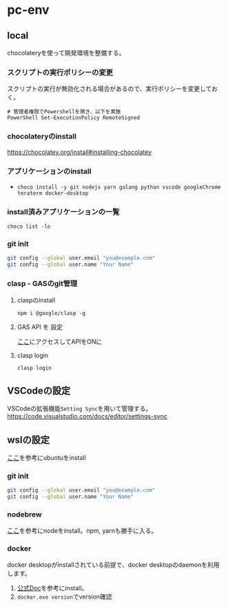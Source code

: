 # pc-env

## local

chocolateryを使って開発環境を整備する。

### スクリプトの実行ポリシーの変更

スクリプトの実行が無効化される場合があるので、実行ポリシーを変更しておく。

```
# 管理者権限でPowershellを開き、以下を実施
PowerShell Set-ExecutionPolicy RemoteSigned
```

### chocolateryのinstall

https://chocolatey.org/install#installing-chocolatey

### アプリケーションのinstall

* `choco install -y git nodejs yarn golang python vscode googleChrome teraterm docker-desktop`

### install済みアプリケーションの一覧

`choco list -lo`

### git init

```bash
git config --global user.email "you@example.com"
git config --global user.name "Your Name"
```

### clasp - GASのgit管理

1. claspのinstall

    ```
    npm i @google/clasp -g
    ```

2. GAS API を 設定

    [ここ](https://script.google.com/home/usersettings)にアクセスしてAPIをONに

3. clasp login

    ```
    clasp login
    ```

## VSCodeの設定

VSCodeの拡張機能`Setting Sync`を用いて管理する。
https://code.visualstudio.com/docs/editor/settings-sync

## wslの設定

[ここ](https://simplestar-tech.hatenablog.com/entry/2019/10/14/101551)を参考にubuntuをinstall

### git init

```bash
git config --global user.email "you@example.com"
git config --global user.name "Your Name"
```

### nodebrew

[ここ](https://www.kimoton.com/entry/20190215/1550166179)を参考にnodeをinstall。npm, yarnも勝手に入る。

### docker

docker desktopがinstallされている前提で、docker desktopのdaemonを利用します。

1. [公式Doc](https://docs.docker.com/v17.06/engine/installation/linux/docker-ce/ubuntu/#install-using-the-convenience-script)を参考にinstall。
2. `docker.exe version`でversion確認
